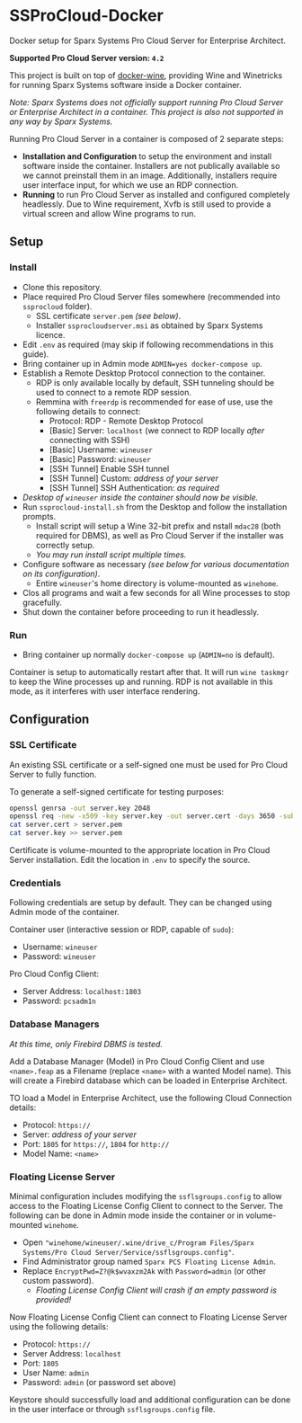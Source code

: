 # SSProCloud-Docker

Docker setup for Sparx Systems Pro Cloud Server for Enterprise Architect.

**Supported Pro Cloud Server version: `4.2`**

This project is built on top of [docker-wine](https://github.com/scottyhardy/docker-wine), providing Wine and Winetricks for running Sparx Systems software inside a Docker container.

_Note: Sparx Systems does not officially support running Pro Cloud Server or Enterprise Architect in a container. This project is also not supported in any way by Sparx Systems._

Running Pro Cloud Server in a container is composed of 2 separate steps:
- **Installation and Configuration** to setup the environment and install software inside the container. Installers are not publically available so we cannot preinstall them in an image. Additionally, installers require user interface input, for which we use an RDP connection.
- **Running** to run Pro Cloud Server as installed and configured completely headlessly. Due to Wine requirement, Xvfb is still used to provide a virtual screen and allow Wine programs to run.


## Setup

### Install

- Clone this repository.
- Place required Pro Cloud Server files somewhere (recommended into `ssprocloud` folder).
    - SSL certificate `server.pem` _(see below)_.
    - Installer `ssprocloudserver.msi` as obtained by Sparx Systems licence.
- Edit `.env` as required (may skip if following recommendations in this guide).
- Bring container up in Admin mode `ADMIN=yes docker-compose up`.
- Establish a Remote Desktop Protocol connection to the container.
    - RDP is only available locally by default, SSH tunneling should be used to connect to a remote RDP session.
    - Remmina with `freerdp` is recommended for ease of use, use the following details to connect:
        - Protocol: RDP - Remote Desktop Protocol
        - [Basic] Server: `localhost` (we connect to RDP locally _after_ connecting with SSH)
        - [Basic] Username: `wineuser`
        - [Basic] Password: `wineuser`
        - [SSH Tunnel] Enable SSH tunnel
        - [SSH Tunnel] Custom: _address of your server_
        - [SSH Tunnel] SSH Authentication: _as required_
- _Desktop of `wineuser` inside the container should now be visible._
- Run `ssprocloud-install.sh` from the Desktop and follow the installation prompts.
    - Install script will setup a Wine 32-bit prefix and nstall `mdac28` (both required for DBMS), as well as Pro Cloud Server if the installer was correctly setup.
    - _You may run install script multiple times._
- Configure software as necessary _(see below for various documentation on its configuration)_.
    - Entire `wineuser`'s home directory is volume-mounted as `winehome`.
- Clos all programs and wait a few seconds for all Wine processes to stop gracefully.
- Shut down the container before proceeding to run it headlessly.

### Run

- Bring container up normally `docker-compose up` (`ADMIN=no` is default).

Container is setup to automatically restart after that. It will run `wine taskmgr` to keep the Wine processes up and running. RDP is not available in this mode, as it interferes with user interface rendering.


## Configuration

### SSL Certificate

An existing SSL certificate or a self-signed one must be used for Pro Cloud Server to fully function.

To generate a self-signed certificate for testing purposes:
```sh
openssl genrsa -out server.key 2048
openssl req -new -x509 -key server.key -out server.cert -days 3650 -subj /CN=server
cat server.cert > server.pem
cat server.key >> server.pem
```

Certificate is volume-mounted to the appropriate location in Pro Cloud Server installation. Edit the location in `.env` to specify the source.

### Credentials

Following credentials are setup by default. They can be changed using Admin mode of the container.

Container user (interactive session or RDP, capable of `sudo`):
- Username: `wineuser`
- Password: `wineuser`

Pro Cloud Config Client:
- Server Address: `localhost:1803`
- Password: `pcsadm1n`

### Database Managers

_At this time, only Firebird DBMS is tested._

Add a Database Manager (Model) in Pro Cloud Config Client and use `<name>.feap` as a Filename (replace `<name>` with a wanted Model name). This will create a Firebird database which can be loaded in Enterprise Architect.

TO load a Model in Enterprise Architect, use the following Cloud Connection details:
- Protocol: `https://`
- Server: _address of your server_
- Port: `1805` for `https://`, `1804` for `http://`
- Model Name: `<name>`

### Floating License Server

Minimal configuration includes modifying the `ssflsgroups.config` to allow access to the Floating License Config Client to connect to the Server. The following can be done in Admin mode inside the container or in volume-mounted `winehome`.

- Open `"winehome/wineuser/.wine/drive_c/Program Files/Sparx Systems/Pro Cloud Server/Service/ssflsgroups.config"`.
- Find Administrator group named `Sparx PCS Floating License Admin`.
- Replace `EncryptPwd=Z?@k$wvaxzm2Ak` with `Password=admin` (or other custom password).
    - _Floating License Config Client will crash if an empty password is provided!_

Now Floating License Config Client can connect to Floating License Server using the following details:
- Protocol: `https://`
- Server Address: `localhost`
- Port: `1805`
- User Name: `admin`
- Password: `admin` (or password set above)

Keystore should successfully load and additional configuration can be done in the user interface or through `ssflsgroups.config` file.
